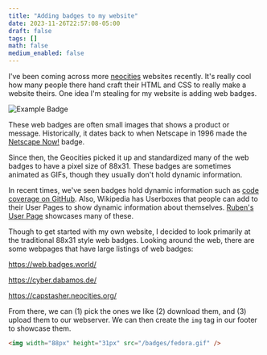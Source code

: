 ```yaml
---
title: "Adding badges to my website"
date: 2023-11-26T22:57:08-05:00
draft: false
tags: []
math: false
medium_enabled: false
---
```


I've been coming across more [neocities](https://neocities.org/) websites recently. It's really cool how many people there hand craft their HTML and CSS to really make a website theirs. One idea I'm stealing for my website is adding web badges.

![Example Badge](/badges/fedora.gif)

These web badges are often small images that shows a product or message. Historically, it dates back to when Netscape in 1996 made the [Netscape Now!](https://sillydog.org/netscape/now.html) badge. 

Since then, the Geocities picked it up and standardized many of the web badges to have a pixel size of 88x31. These badges are sometimes animated as GIFs, though they usually don't hold dynamic information.

In recent times, we've seen badges hold dynamic information such as [code coverage on GitHub](https://github.com/badges/shields). Also, Wikipedia has Userboxes that people can add to their User Pages to show dynamic information about themselves. [Ruben's User Page](https://en.wikipedia.org/wiki/User:RubenSchade/Userboxes) showcases many of these.

Though to get started with my own website, I decided to look primarily at the traditional 88x31 style web badges. Looking around the web, there are some webpages that have large listings of web badges:

https://web.badges.world/

https://cyber.dabamos.de/

https://capstasher.neocities.org/

From there, we can (1) pick the ones we like (2) download them, and (3) upload them to our webserver. We can then create the `img` tag in our footer to showcase them.

```html
<img width="88px" height="31px" src="/badges/fedora.gif" />
```

